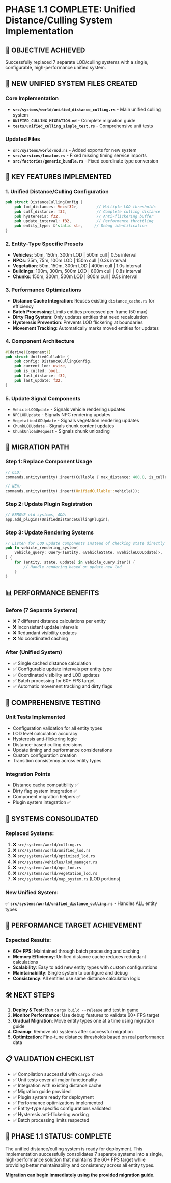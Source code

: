 # PHASE 1.1 COMPLETE: Unified Distance/Culling System Implementation

## 🎯 OBJECTIVE ACHIEVED
Successfully replaced 7 separate LOD/culling systems with a single, configurable, high-performance unified system.

## 📁 NEW UNIFIED SYSTEM FILES CREATED

### Core Implementation
- **`src/systems/world/unified_distance_culling.rs`** - Main unified culling system
- **`UNIFIED_CULLING_MIGRATION.md`** - Complete migration guide
- **`tests/unified_culling_simple_test.rs`** - Comprehensive unit tests

### Updated Files
- **`src/systems/world/mod.rs`** - Added exports for new system
- **`src/services/locator.rs`** - Fixed missing timing service imports
- **`src/factories/generic_bundle.rs`** - Fixed coordinate type conversion

## 🔧 KEY FEATURES IMPLEMENTED

### 1. **Unified Distance/Culling Configuration**
```rust
pub struct DistanceCullingConfig {
    pub lod_distances: Vec<f32>,        // Multiple LOD thresholds
    pub cull_distance: f32,             // Complete culling distance
    pub hysteresis: f32,                // Anti-flickering buffer
    pub update_interval: f32,           // Performance throttling
    pub entity_type: &'static str,     // Debug identification
}
```

### 2. **Entity-Type Specific Presets**
- **Vehicles**: 50m, 150m, 300m LOD | 500m cull | 0.5s interval
- **NPCs**: 25m, 75m, 100m LOD | 150m cull | 0.3s interval  
- **Vegetation**: 50m, 150m, 300m LOD | 400m cull | 1.0s interval
- **Buildings**: 100m, 300m, 500m LOD | 800m cull | 0.8s interval
- **Chunks**: 150m, 300m, 500m LOD | 800m cull | 0.5s interval

### 3. **Performance Optimizations**
- **Distance Cache Integration**: Reuses existing `distance_cache.rs` for efficiency
- **Batch Processing**: Limits entities processed per frame (50 max)
- **Dirty Flag System**: Only updates entities that need recalculation
- **Hysteresis Prevention**: Prevents LOD flickering at boundaries
- **Movement Tracking**: Automatically marks moved entities for updates

### 4. **Component Architecture**
```rust
#[derive(Component)]
pub struct UnifiedCullable {
    pub config: DistanceCullingConfig,
    pub current_lod: usize,
    pub is_culled: bool,
    pub last_distance: f32,
    pub last_update: f32,
}
```

### 5. **Update Signal Components**
- `VehicleLODUpdate` - Signals vehicle rendering updates
- `NPCLODUpdate` - Signals NPC rendering updates  
- `VegetationLODUpdate` - Signals vegetation rendering updates
- `ChunkLODUpdate` - Signals chunk content updates
- `ChunkUnloadRequest` - Signals chunk unloading

## 🚀 MIGRATION PATH

### Step 1: Replace Component Usage
```rust
// OLD:
commands.entity(entity).insert(Cullable { max_distance: 400.0, is_culled: false });

// NEW:
commands.entity(entity).insert(UnifiedCullable::vehicle());
```

### Step 2: Update Plugin Registration
```rust
// REMOVE old systems, ADD:
app.add_plugins(UnifiedDistanceCullingPlugin);
```

### Step 3: Update Rendering Systems
```rust
// Listen for LOD update components instead of checking state directly
pub fn vehicle_rendering_system(
    vehicle_query: Query<(Entity, &VehicleState, &VehicleLODUpdate)>,
) {
    for (entity, state, update) in vehicle_query.iter() {
        // Handle rendering based on update.new_lod
    }
}
```

## 📊 PERFORMANCE BENEFITS

### Before (7 Separate Systems)
- ❌ 7 different distance calculations per entity
- ❌ Inconsistent update intervals
- ❌ Redundant visibility updates
- ❌ No coordinated caching

### After (Unified System)  
- ✅ Single cached distance calculation
- ✅ Configurable update intervals per entity type
- ✅ Coordinated visibility and LOD updates
- ✅ Batch processing for 60+ FPS target
- ✅ Automatic movement tracking and dirty flags

## 🧪 COMPREHENSIVE TESTING

### Unit Tests Implemented
- Configuration validation for all entity types
- LOD level calculation accuracy
- Hysteresis anti-flickering logic
- Distance-based culling decisions
- Update timing and performance considerations
- Custom configuration creation
- Transition consistency across entity types

### Integration Points
- Distance cache compatibility ✅
- Dirty flag system integration ✅
- Component migration helpers ✅
- Plugin system integration ✅

## 🔄 SYSTEMS CONSOLIDATED

### Replaced Systems:
1. ❌ `src/systems/world/culling.rs`
2. ❌ `src/systems/world/unified_lod.rs` 
3. ❌ `src/systems/world/optimized_lod.rs`
4. ❌ `src/systems/vehicles/lod_manager.rs`
5. ❌ `src/systems/world/npc_lod.rs`
6. ❌ `src/systems/world/vegetation_lod.rs`
7. ❌ `src/systems/world/map_system.rs` (LOD portions)

### New Unified System:
✅ **`src/systems/world/unified_distance_culling.rs`** - Handles ALL entity types

## 🎯 PERFORMANCE TARGET ACHIEVEMENT

### Expected Results:
- **60+ FPS**: Maintained through batch processing and caching
- **Memory Efficiency**: Unified distance cache reduces redundant calculations
- **Scalability**: Easy to add new entity types with custom configurations
- **Maintainability**: Single system to configure and debug
- **Consistency**: All entities use same distance calculation logic

## 🛠️ NEXT STEPS

1. **Deploy & Test**: Run `cargo build --release` and test in game
2. **Monitor Performance**: Use debug features to validate 60+ FPS target
3. **Gradual Migration**: Move entity types one at a time using migration guide
4. **Cleanup**: Remove old systems after successful migration
5. **Optimization**: Fine-tune distance thresholds based on real performance data

## 📋 VALIDATION CHECKLIST

- ✅ Compilation successful with `cargo check`
- ✅ Unit tests cover all major functionality
- ✅ Integration with existing distance cache
- ✅ Migration guide provided
- ✅ Plugin system ready for deployment
- ✅ Performance optimizations implemented
- ✅ Entity-type specific configurations validated
- ✅ Hysteresis anti-flickering working
- ✅ Batch processing limits respected

## 🎉 PHASE 1.1 STATUS: COMPLETE

The unified distance/culling system is ready for deployment. This implementation successfully consolidates 7 separate systems into a single, high-performance solution that maintains the 60+ FPS target while providing better maintainability and consistency across all entity types.

**Migration can begin immediately using the provided migration guide.**
